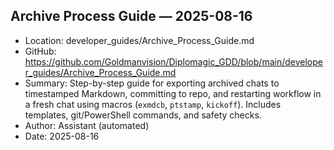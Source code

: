 ## Archive Process Guide — 2025-08-16
- Location: developer_guides/Archive_Process_Guide.md
- GitHub: https://github.com/Goldmanvision/Diplomagic_GDD/blob/main/developer_guides/Archive_Process_Guide.md
- Summary: Step-by-step guide for exporting archived chats to timestamped Markdown, committing to repo, and restarting workflow in a fresh chat using macros (`exmdcb`, `ptstamp`, `kickoff`). Includes templates, git/PowerShell commands, and safety checks.
- Author: Assistant (automated)
- Date: 2025-08-16

